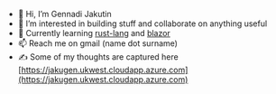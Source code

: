 - 👋 Hi, I’m Gennadi Jakutin
- 👀 I’m interested in building stuff and collaborate on anything useful
- 🌱 Currently learning [rust-lang](https://github.com/rust-lang/rust) and [blazor](https://dotnet.microsoft.com/en-us/apps/aspnet/web-apps/blazor)
- 📫 Reach me on gmail (name dot surname)
- ✍️ Some of my thoughts are captured here [https://jakugen.ukwest.cloudapp.azure.com](https://jakugen.ukwest.cloudapp.azure.com)


<!---
jakugen/jakugen is a ✨ special ✨ repository because its `README.md` (this file) appears on your GitHub profile.
You can click the Preview link to take a look at your changes.
--->
